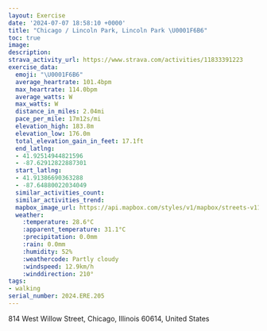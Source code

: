 ```yaml
---
layout: Exercise
date: '2024-07-07 18:58:10 +0000'
title: "Chicago / Lincoln Park, Lincoln Park \U0001F6B6"
toc: true
image:
description:
strava_activity_url: https://www.strava.com/activities/11833391223
exercise_data:
  emoji: "\U0001F6B6"
  average_heartrate: 101.4bpm
  max_heartrate: 114.0bpm
  average_watts: W
  max_watts: W
  distance_in_miles: 2.04mi
  pace_per_mile: 17m12s/mi
  elevation_high: 183.8m
  elevation_low: 176.0m
  total_elevation_gain_in_feet: 17.1ft
  end_latlng:
  - 41.92514944821596
  - -87.62912822887301
  start_latlng:
  - 41.91386690363288
  - -87.64880022034049
  similar_activities_count:
  similar_activities_trend:
  mapbox_image_url: https://api.mapbox.com/styles/v1/mapbox/streets-v11/static/path-5+787af2-1.0(%7Dhy~Fhp%7DuOGkRCi%40ESKIOCu%40%3FQEGMCUGmRIcDW_DEwGAaHB_ECoDP%7BB%3Fa%40Ci%40Ko%40QWUAGI%5DeDI%7DBFmAEmADYHaAC%7BA%40yA%3FkAGk%40Ok%40BEFH%40CEa%40K%5DWqAIKCFSw%40EGI%40aBhAUTMDqBfAQLMDo%40X%7BBz%40_%40P%5BDoBh%40wAXc%40NWBSDKDg%40HY%3F_%40HQF%7B%40FaDd%40q%40NYJu%40HiCj%40i%40R%5DBa%40H_%40NY%40sAX%5BFG%3FCCA%5BUk%40Ye%40),pin-s-s+e5b22e(-87.64693,41.91391),pin-s-f+89ae00(-87.62956999999994,41.92441)/auto/800x800?access_token=pk.eyJ1Ijoiam9zaGJlY2ttYW4iLCJhIjoiY205eWR2aDd1MWZ6djJrbXc4a3M0bWZleiJ9.XiG9OWkNcZk2QzjJbxLB4A
  weather:
    :temperature: 28.6°C
    :apparent_temperature: 31.1°C
    :precipitation: 0.0mm
    :rain: 0.0mm
    :humidity: 52%
    :weathercode: Partly cloudy
    :windspeed: 12.9km/h
    :winddirection: 210°
tags:
- walking
serial_number: 2024.ERE.205
---
```

814 West Willow Street, Chicago, Illinois 60614, United States
